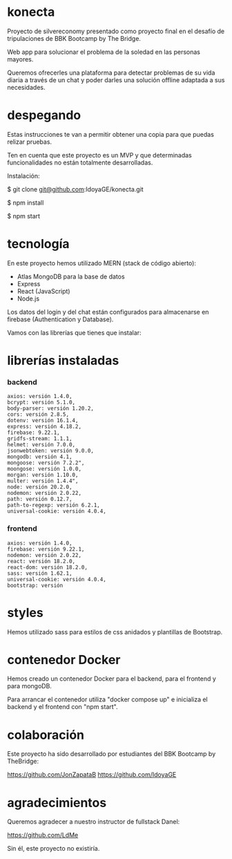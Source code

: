 # konecta
Proyecto de silvereconomy presentado como proyecto final en el desafío de tripulaciones de BBK Bootcamp by The Bridge.

Web app para solucionar el problema de la soledad en las personas mayores.

Queremos ofrecerles una plataforma para detectar problemas de su vida diaria a través de un chat y poder darles una solución offline adaptada a sus necesidades. 

# despegando

Estas instrucciones te van a permitir obtener una copia para que puedas relizar pruebas.

Ten en cuenta que este proyecto es un MVP y que determinadas funcionalidades no están totalmente desarrolladas.

Instalación:

 $ git clone git@github.com:IdoyaGE/konecta.git
 
 $ npm install 
 
 $ npm start

# tecnología

En este proyecto hemos utilizado MERN (stack de código abierto):

+ Atlas MongoDB para la base de datos
+ Express 
+ React (JavaScript)
+ Node.js

Los datos del login y del chat están configurados para almacenarse en firebase (Authentication y Database).

Vamos con las librerías que tienes que instalar:

# librerías instaladas

### backend

    axios: versión 1.4.0,
    bcrypt: versión 5.1.0,
    body-parser: versión 1.20.2,
    cors: versión 2.8.5,
    dotenv: versión 16.1.4,
    express: versión 4.18.2,
    firebase: 9.22.1,
    gridfs-stream: 1.1.1,
    helmet: versión 7.0.0,
    jsonwebtoken: versión 9.0.0,
    mongodb: versión 4.1,
    mongoose: versión 7.2.2",
    moongose: versión 1.0.0,
    morgan: versión 1.10.0,
    multer: versión 1.4.4",
    node: versión 20.2.0,
    nodemon: versión 2.0.22,
    path: versión 0.12.7,
    path-to-regexp: versión 6.2.1,
    universal-cookie: versión 4.0.4,
    
  ### frontend
  
    axios: versión 1.4.0,
    firebase: versión 9.22.1,
    nodemon: versión 2.0.22,
    react: versión 18.2.0,
    react-dom: versión 18.2.0,
    sass: versión 1.62.1,
    universal-cookie: versión 4.0.4,
    bootstrap: versión 
   
  # styles
    
  Hemos utilizado sass para estilos de css anidados y plantillas de Bootstrap. 
    
  # contenedor Docker
  
  Hemos creado un contenedor Docker para el backend, para el frontend y para mongoDB.
  
  Para arrancar el contenedor utiliza "docker compose up" e inicializa el backend y el frontend con "npm start".
  
  # colaboración
  
  Este proyecto ha sido desarrollado por estudiantes del BBK Bootcamp by TheBridge:
  
  https://github.com/JonZapataB
  https://github.com/IdoyaGE
  
  
  # agradecimientos
  
  Queremos agradecer a nuestro instructor de fullstack Danel:
  
  https://github.com/LdMe
  
  Sin él, este proyecto no existiría. 
  
  
  
 
  
 
  
  


